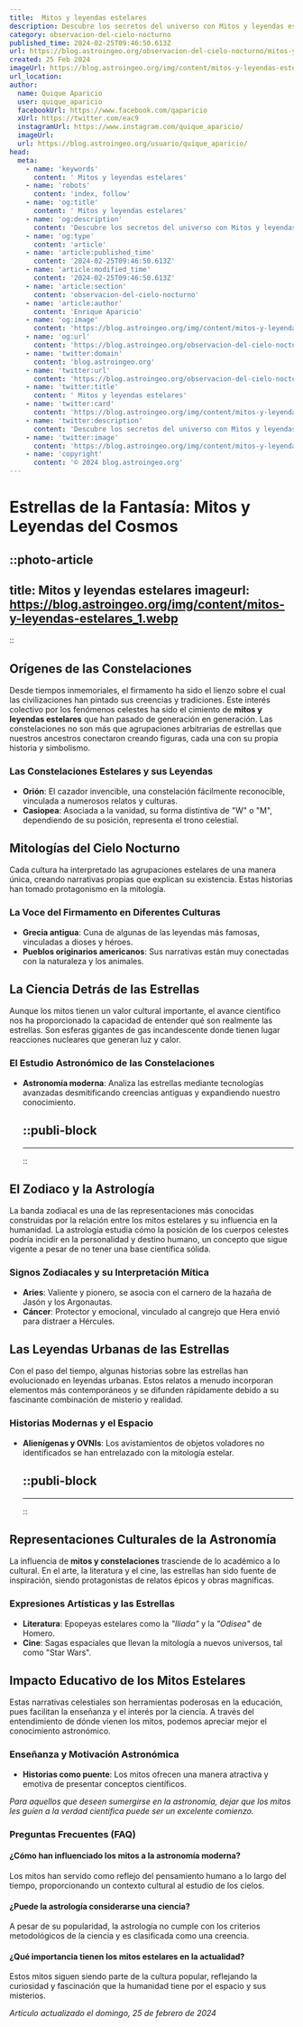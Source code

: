 ```yaml
---
title:  Mitos y leyendas estelares
description: Descubre los secretos del universo con Mitos y leyendas estelares; historias fascinantes que unen astronómicas y mitos ancestrales.
category: observacion-del-cielo-nocturno
published_time: 2024-02-25T09:46:50.613Z
url: https://blog.astroingeo.org/observacion-del-cielo-nocturno/mitos-y-leyendas-estelares
created: 25 Feb 2024
imageUrl: https://blog.astroingeo.org/img/content/mitos-y-leyendas-estelares_1.webp
url_location:
author:
  name: Quique Aparicio
  user: quique_aparicio
  facebookUrl: https://www.facebook.com/qaparicio
  xUrl: https://twitter.com/eac9
  instagramUrl: https://www.instagram.com/quique_aparicio/
  imageUrl: 
  url: https://blog.astroingeo.org/usuario/quique_aparicio/
head:
  meta:
    - name: 'keywords'
      content: ' Mitos y leyendas estelares'
    - name: 'robots'
      content: 'index, follow'
    - name: 'og:title'
      content: ' Mitos y leyendas estelares'
    - name: 'og:description'
      content: 'Descubre los secretos del universo con Mitos y leyendas estelares; historias fascinantes que unen astronómicas y mitos ancestrales.'
    - name: 'og:type'
      content: 'article'
    - name: 'article:published_time'
      content: '2024-02-25T09:46:50.613Z'
    - name: 'article:modified_time'
      content: '2024-02-25T09:46:50.613Z'
    - name: 'article:section'
      content: 'observacion-del-cielo-nocturno'
    - name: 'article:author'
      content: 'Enrique Aparicio'
    - name: 'og:image'
      content: 'https://blog.astroingeo.org/img/content/mitos-y-leyendas-estelares_1.webp'
    - name: 'og:url'
      content: 'https://blog.astroingeo.org/observacion-del-cielo-nocturno/mitos-y-leyendas-estelares'
    - name: 'twitter:domain'
      content: 'blog.astroingeo.org'
    - name: 'twitter:url'
      content: 'https://blog.astroingeo.org/observacion-del-cielo-nocturno/mitos-y-leyendas-estelares'
    - name: 'twitter:title'
      content: ' Mitos y leyendas estelares'
    - name: 'twitter:card'
      content: 'https://blog.astroingeo.org/img/content/mitos-y-leyendas-estelares_1.webp'
    - name: 'twitter:description'
      content: 'Descubre los secretos del universo con Mitos y leyendas estelares; historias fascinantes que unen astronómicas y mitos ancestrales.'
    - name: 'twitter:image'
      content: 'https://blog.astroingeo.org/img/content/mitos-y-leyendas-estelares_1.webp'
    - name: 'copyright'
      content: '© 2024 blog.astroingeo.org'
---
```

# Estrellas de la Fantasía: Mitos y Leyendas del Cosmos
  

::photo-article
---
title:  Mitos y leyendas estelares
imageurl: https://blog.astroingeo.org/img/content/mitos-y-leyendas-estelares_1.webp
---
::


## Orígenes de las Constelaciones
Desde tiempos inmemoriales, el firmamento ha sido el lienzo sobre el cual las civilizaciones han pintado sus creencias y tradiciones. Este interés colectivo por los fenómenos celestes ha sido el cimiento de **mitos y leyendas estelares** que han pasado de generación en generación. Las constelaciones no son más que agrupaciones arbitrarias de estrellas que nuestros ancestros conectaron creando figuras, cada una con su propia historia y simbolismo.

### Las Constelaciones Estelares y sus Leyendas
- **Orión**: El cazador invencible, una constelación fácilmente reconocible, vinculada a numerosos relatos y culturas.
- **Casiopea**: Asociada a la vanidad, su forma distintiva de "W" o "M", dependiendo de su posición, representa el trono celestial.

## Mitologías del Cielo Nocturno
Cada cultura ha interpretado las agrupaciones estelares de una manera única, creando narrativas propias que explican su existencia. Estas historias han tomado protagonismo en la mitología.

### La Voce del Firmamento en Diferentes Culturas
- **Grecia antigua**: Cuna de algunas de las leyendas más famosas, vinculadas a dioses y héroes.
- **Pueblos originarios americanos**: Sus narrativas están muy conectadas con la naturaleza y los animales.

## La Ciencia Detrás de las Estrellas
Aunque los mitos tienen un valor cultural importante, el avance científico nos ha proporcionado la capacidad de entender qué son realmente las estrellas. Son esferas gigantes de gas incandescente donde tienen lugar reacciones nucleares que generan luz y calor.

### El Estudio Astronómico de las Constelaciones
- **Astronomía moderna**: Analiza las estrellas mediante tecnologías avanzadas desmitificando creencias antiguas y expandiendo nuestro conocimiento.


  ::publi-block
  ---
  ---
  ::
  
  
## El Zodiaco y la Astrología
La banda zodiacal es una de las representaciones más conocidas construidas por la relación entre los mitos estelares y su influencia en la humanidad. La astrología estudia cómo la posición de los cuerpos celestes podría incidir en la personalidad y destino humano, un concepto que sigue vigente a pesar de no tener una base científica sólida.

### Signos Zodiacales y su Interpretación Mítica
- **Aries**: Valiente y pionero, se asocia con el carnero de la hazaña de Jasón y los Argonautas.
- **Cáncer**: Protector y emocional, vinculado al cangrejo que Hera envió para distraer a Hércules.

## Las Leyendas Urbanas de las Estrellas
Con el paso del tiempo, algunas historias sobre las estrellas han evolucionado en leyendas urbanas. Estos relatos a menudo incorporan elementos más contemporáneos y se difunden rápidamente debido a su fascinante combinación de misterio y realidad.

### Historias Modernas y el Espacio
- **Alienígenas y OVNIs**: Los avistamientos de objetos voladores no identificados se han entrelazado con la mitología estelar.


  ::publi-block
  ---
  ---
  ::
  
  
## Representaciones Culturales de la Astronomía
La influencia de **mitos y constelaciones** trasciende de lo académico a lo cultural. En el arte, la literatura y el cine, las estrellas han sido fuente de inspiración, siendo protagonistas de relatos épicos y obras magníficas.

### Expresiones Artísticas y las Estrellas
- **Literatura**: Epopeyas estelares como la *"Iliada"* y la *"Odisea"* de Homero.
- **Cine**: Sagas espaciales que llevan la mitología a nuevos universos, tal como "Star Wars".

## Impacto Educativo de los Mitos Estelares
Estas narrativas celestiales son herramientas poderosas en la educación, pues facilitan la enseñanza y el interés por la ciencia. A través del entendimiento de dónde vienen los mitos, podemos apreciar mejor el conocimiento astronómico.

### Enseñanza y Motivación Astronómica
- **Historias como puente**: Los mitos ofrecen una manera atractiva y emotiva de presentar conceptos científicos.

_Para aquellos que deseen sumergirse en la astronomía, dejar que los mitos les guíen a la verdad científica puede ser un excelente comienzo._

### Preguntas Frecuentes (FAQ)

#### ¿Cómo han influenciado los mitos a la astronomía moderna?
Los mitos han servido como reflejo del pensamiento humano a lo largo del tiempo, proporcionando un contexto cultural al estudio de los cielos.

#### ¿Puede la astrología considerarse una ciencia?
A pesar de su popularidad, la astrología no cumple con los criterios metodológicos de la ciencia y es clasificada como una creencia.

#### ¿Qué importancia tienen los mitos estelares en la actualidad?
Estos mitos siguen siendo parte de la cultura popular, reflejando la curiosidad y fascinación que la humanidad tiene por el espacio y sus misterios.

_Artículo actualizado el domingo, 25 de febrero de 2024_